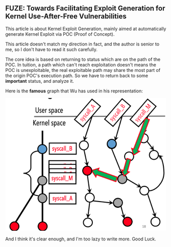 ## FUZE: Towards Facilitating Exploit Generation for Kernel Use-After-Free Vulnerabilities

This article is about Kernel Exploit Generation, mainly aimed at automatically generate Kernel Exploit via POC (Proof of Concept).

This article doesn't match my direction in fact, and the author is senior to me, so I don't have to read it such carefully.

The core idea is based on returning to status which are on the path of the POC. In tuition, a path which can't reach exploitation doesn't means the POC is unexploitable, the real exploitable path may share the most part of the origin POC's execution path. So we have to return back to some **important** status, and analyze it.

Here is the **famous** graph that Wu has used in his representation:

![image](https://github.com/kongjiadongyuan/image_in_a_mess/raw/master/%E5%B1%8F%E5%B9%95%E5%BF%AB%E7%85%A7%202019-03-02%20%E4%B8%8B%E5%8D%889.20.11.png)

And I think it's clear enough, and I'm too lazy to write more. Good Luck.
